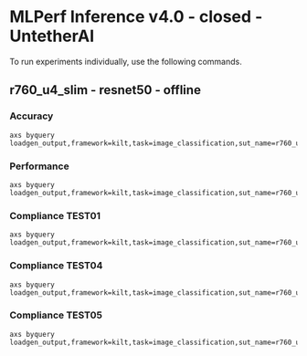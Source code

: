 
# MLPerf Inference v4.0 - closed - UntetherAI

To run experiments individually, use the following commands.

## r760_u4_slim - resnet50 - offline

### Accuracy  

```
axs byquery loadgen_output,framework=kilt,task=image_classification,sut_name=r760_u4_slim,device=uai,loadgen_mode=AccuracyOnly,loadgen_scenario=Offline,loadgen_buffer_size=50000
```

### Performance 

```
axs byquery loadgen_output,framework=kilt,task=image_classification,sut_name=r760_u4_slim,device=uai,loadgen_mode=PerformanceOnly,loadgen_compliance_test-,loadgen_scenario=Offline,loadgen_target_qps=224000
```

### Compliance TEST01

```
axs byquery loadgen_output,framework=kilt,task=image_classification,sut_name=r760_u4_slim,device=uai,loadgen_mode=PerformanceOnly,loadgen_compliance_test=TEST01,loadgen_scenario=Offline,loadgen_target_qps=224000
```

### Compliance TEST04

```
axs byquery loadgen_output,framework=kilt,task=image_classification,sut_name=r760_u4_slim,device=uai,loadgen_mode=PerformanceOnly,loadgen_compliance_test=TEST04,loadgen_scenario=Offline,loadgen_target_qps=224000
```

### Compliance TEST05

```
axs byquery loadgen_output,framework=kilt,task=image_classification,sut_name=r760_u4_slim,device=uai,loadgen_mode=PerformanceOnly,loadgen_compliance_test=TEST05,loadgen_scenario=Offline,loadgen_target_qps=224000
```

